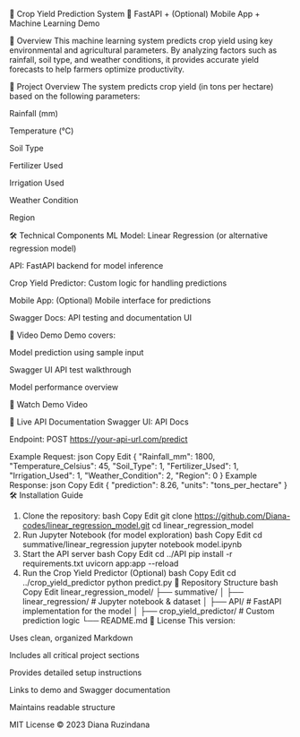 🌾 Crop Yield Prediction System
📱 FastAPI + (Optional) Mobile App + Machine Learning Demo

📌 Overview
This machine learning system predicts crop yield using key environmental and agricultural parameters. By analyzing factors such as rainfall, soil type, and weather conditions, it provides accurate yield forecasts to help farmers optimize productivity.

📌 Project Overview
The system predicts crop yield (in tons per hectare) based on the following parameters:

Rainfall (mm)

Temperature (°C)

Soil Type

Fertilizer Used

Irrigation Used

Weather Condition

Region

🛠️ Technical Components
ML Model: Linear Regression (or alternative regression model)

API: FastAPI backend for model inference

Crop Yield Predictor: Custom logic for handling predictions

Mobile App: (Optional) Mobile interface for predictions

Swagger Docs: API testing and documentation UI

🎥 Video Demo
Demo covers:

Model prediction using sample input

Swagger UI API test walkthrough

Model performance overview

🔗 Watch Demo Video

🔗 Live API Documentation
Swagger UI:
API Docs

Endpoint:
POST https://your-api-url.com/predict

Example Request:
json
Copy
Edit
{
  "Rainfall_mm": 1800,
  "Temperature_Celsius": 45,
  "Soil_Type": 1,
  "Fertilizer_Used": 1,
  "Irrigation_Used": 1,
  "Weather_Condition": 2,
  "Region": 0
}
Example Response:
json
Copy
Edit
{
  "prediction": 8.26,
  "units": "tons_per_hectare"
}
🛠️ Installation Guide
1. Clone the repository:
bash
Copy
Edit
git clone https://github.com/Diana-codes/linear_regression_model.git
cd linear_regression_model
2. Run Jupyter Notebook (for model exploration)
bash
Copy
Edit
cd summative/linear_regression
jupyter notebook model.ipynb
3. Start the API server
bash
Copy
Edit
cd ../API
pip install -r requirements.txt
uvicorn app:app --reload
4. Run the Crop Yield Predictor (Optional)
bash
Copy
Edit
cd ../crop_yield_predictor
python predict.py
📂 Repository Structure
bash
Copy
Edit
linear_regression_model/
├── summative/
│   ├── linear_regression/      # Jupyter notebook & dataset
│   ├── API/                    # FastAPI implementation for the model
│   ├── crop_yield_predictor/  # Custom prediction logic
└── README.md
🪪 License
This version:

Uses clean, organized Markdown

Includes all critical project sections

Provides detailed setup instructions

Links to demo and Swagger documentation

Maintains readable structure

MIT License © 2023 Diana Ruzindana

